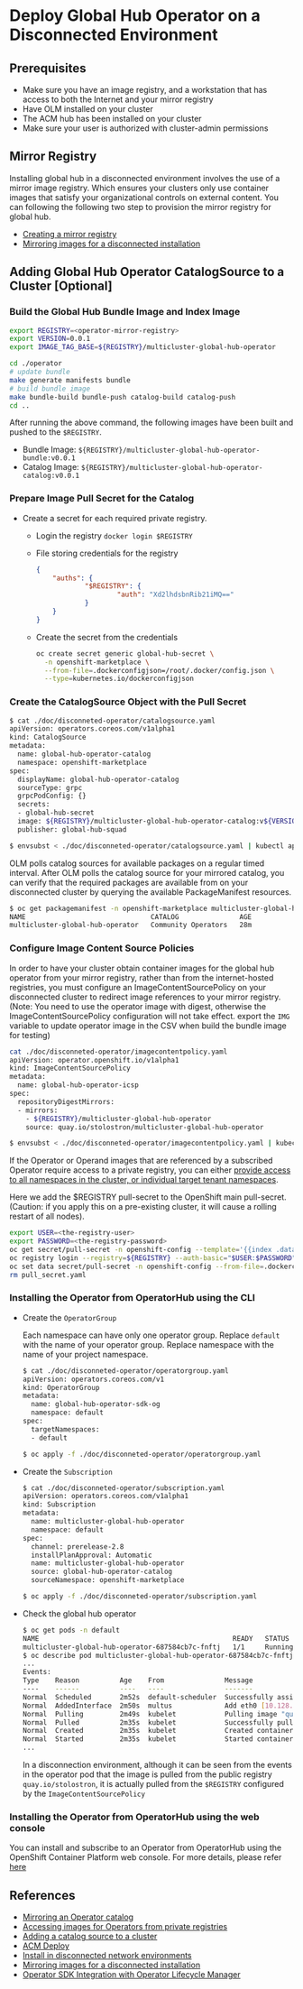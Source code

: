 # Deploy Global Hub Operator on a Disconnected Environment 

## Prerequisites
- Make sure you have an image registry, and a workstation that has access to both the Internet and your mirror registry
- Have OLM installed on your cluster
- The ACM hub has been installed on your cluster
- Make sure your user is authorized with cluster-admin permissions

## Mirror Registry

Installing global hub in a disconnected environment involves the use of a mirror image registry. Which ensures your clusters only use container images that satisfy your organizational controls on external content. You can following the following two step to provision the mirror registry for global hub.
- [Creating a mirror registry](https://docs.openshift.com/container-platform/4.11/installing/disconnected_install/installing-mirroring-creating-registry.html#installing-mirroring-creating-registry)
- [Mirroring images for a disconnected installation](https://docs.openshift.com/container-platform/4.11/installing/disconnected_install/installing-mirroring-installation-images.html)

## Adding Global Hub Operator CatalogSource to a Cluster [Optional]
### Build the Global Hub Bundle Image and Index Image
```bash
export REGISTRY=<operator-mirror-registry>
export VERSION=0.0.1
export IMAGE_TAG_BASE=${REGISTRY}/multicluster-global-hub-operator

cd ./operator
# update bundle
make generate manifests bundle
# build bundle image
make bundle-build bundle-push catalog-build catalog-push
cd ..
```
After running the above command, the following images have been built and pushed to the `$REGISTRY`.
- Bundle Image: `${REGISTRY}/multicluster-global-hub-operator-bundle:v0.0.1`
- Catalog Image: `${REGISTRY}/multicluster-global-hub-operator-catalog:v0.0.1`

### Prepare Image Pull Secret for the Catalog
- Create a secret for each required private registry.
  - Login the registry `docker login $REGISTRY`
  - File storing credentials for the registry
    ```json
    {
        "auths": {
                "$REGISTRY": {
                        "auth": "Xd2lhdsbnRib21iMQ=="
                }
        }
    }
    ```

  - Create the secret from the credentials
    ```bash
    oc create secret generic global-hub-secret \
      -n openshift-marketplace \
      --from-file=.dockerconfigjson=/root/.docker/config.json \
      --type=kubernetes.io/dockerconfigjson
    ```

### Create the CatalogSource Object with the Pull Secret
```bash
$ cat ./doc/disconneted-operator/catalogsource.yaml
apiVersion: operators.coreos.com/v1alpha1
kind: CatalogSource
metadata:
  name: global-hub-operator-catalog
  namespace: openshift-marketplace
spec:
  displayName: global-hub-operator-catalog
  sourceType: grpc
  grpcPodConfig: {}
  secrets:
  - global-hub-secret
  image: ${REGISTRY}/multicluster-global-hub-operator-catalog:v${VERSION}
  publisher: global-hub-squad  

$ envsubst < ./doc/disconneted-operator/catalogsource.yaml | kubectl apply -f -
```
OLM polls catalog sources for available packages on a regular timed interval. After OLM polls the catalog source for your mirrored catalog, you can verify that the required packages are available from on your disconnected cluster by querying the available PackageManifest resources.
```bash
$ oc get packagemanifest -n openshift-marketplace multicluster-global-hub-operator
NAME                               CATALOG               AGE
multicluster-global-hub-operator   Community Operators   28m
```

### Configure Image Content Source Policies
In order to have your cluster obtain container images for the global hub operator from your mirror registry, rather than from the internet-hosted registries, you must configure an ImageContentSourcePolicy on your disconnected cluster to redirect image references to your mirror registry.(Note: You need to use the operator image with digest, otherwise the ImageContentSourcePolicy configuration will not take effect. export the `IMG` variable to update operator image in the CSV when build the bundle image for testing)
```bash
cat ./doc/disconneted-operator/imagecontentpolicy.yaml
apiVersion: operator.openshift.io/v1alpha1
kind: ImageContentSourcePolicy
metadata:
  name: global-hub-operator-icsp
spec:
  repositoryDigestMirrors:
  - mirrors:
    - ${REGISTRY}/multicluster-global-hub-operator
    source: quay.io/stolostron/multicluster-global-hub-operator

$ envsubst < ./doc/disconneted-operator/imagecontentpolicy.yaml | kubectl apply -f -
```

If the Operator or Operand images that are referenced by a subscribed Operator require access to a private registry, you can either [provide access to all namespaces in the cluster, or individual target tenant namespaces](https://access.redhat.com/documentation/en-us/openshift_container_platform/4.11/html-single/operators/index#olm-creating-catalog-from-index_olm-managing-custom-catalogs). 

Here we add the $REGISTRY pull-secret to the OpenShift main pull-secret. (Caution: if you apply this on a pre-existing cluster, it will cause a rolling restart of all nodes).
```bash
export USER=<the-registry-user>
export PASSWORD=<the-registry-password>
oc get secret/pull-secret -n openshift-config --template='{{index .data ".dockerconfigjson" | base64decode}}' >pull_secret.yaml
oc registry login --registry=${REGISTRY} --auth-basic="$USER:$PASSWORD" --to=pull_secret.yaml
oc set data secret/pull-secret -n openshift-config --from-file=.dockerconfigjson=pull_secret.yaml
rm pull_secret.yaml
```
### Installing the Operator from OperatorHub using the CLI
- Create the `OperatorGroup`
  
  Each namespace can have only one operator group. Replace `default` with the name of your operator group. Replace namespace with the name of your project namespace.
  ```bash
  $ cat ./doc/disconneted-operator/operatorgroup.yaml  
  apiVersion: operators.coreos.com/v1
  kind: OperatorGroup
  metadata:
    name: global-hub-operator-sdk-og
    namespace: default
  spec:
    targetNamespaces:
    - default

  $ oc apply -f ./doc/disconneted-operator/operatorgroup.yaml   
  ```
 
- Create the `Subscription`
  ```bash
  $ cat ./doc/disconneted-operator/subscription.yaml
  apiVersion: operators.coreos.com/v1alpha1
  kind: Subscription
  metadata:
    name: multicluster-global-hub-operator
    namespace: default
  spec:
    channel: prerelease-2.8
    installPlanApproval: Automatic
    name: multicluster-global-hub-operator
    source: global-hub-operator-catalog
    sourceNamespace: openshift-marketplace

  $ oc apply -f ./doc/disconneted-operator/subscription.yaml
  ```
  
- Check the global hub operator
  ```bash
  $ oc get pods -n default
  NAME                                                READY   STATUS    RESTARTS   AGE
  multicluster-global-hub-operator-687584cb7c-fnftj   1/1     Running   0          2m12s
  $ oc describe pod multicluster-global-hub-operator-687584cb7c-fnftj
  ...
  Events:
  Type    Reason          Age    From               Message
  ----    ------          ----   ----               -------
  Normal  Scheduled       2m52s  default-scheduler  Successfully assigned default/multicluster-global-hub-operator-5546668786-f7b7v to ip-10-0-137-91.ec2.internal
  Normal  AddedInterface  2m50s  multus             Add eth0 [10.128.1.7/23] from openshift-sdn
  Normal  Pulling         2m49s  kubelet            Pulling image "quay.io/stolostron/multicluster-global-hub-operator@sha256:f385a9cfa78442526d6721fc7aa182ec6b98dffdabc78e2732bf9adbc5c8e0df"
  Normal  Pulled          2m35s  kubelet            Successfully pulled image "quay.io/stolostron/multicluster-global-hub-operator@sha256:f385a9cfa78442526d6721fc7aa182ec6b98dffdabc78e2732bf9adbc5c8e0df" in 14.180033246s
  Normal  Created         2m35s  kubelet            Created container multicluster-global-hub-operator
  Normal  Started         2m35s  kubelet            Started container multicluster-global-hub-operator
  ...
  ```
  In a disconnection environment, although it can be seen from the events in the operator pod that the image is pulled from the public registry `quay.io/stolostron`, it is actually pulled from the `$REGISTRY` configured by the `ImageContentSourcePolicy`

### Installing the Operator from OperatorHub using the web console
You can install and subscribe to an Operator from OperatorHub using the OpenShift Container Platform web console. For more details, please refer [here](https://docs.openshift.com/container-platform/4.10/operators/admin/olm-adding-operators-to-cluster.html)

## References
- [Mirroring an Operator catalog](https://access.redhat.com/documentation/en-us/openshift_container_platform/4.11/html-single/operators/index#olm-mirror-catalog_olm-restricted-networks)
- [Accessing images for Operators from private registries](https://access.redhat.com/documentation/en-us/openshift_container_platform/4.11/html-single/operators/index#olm-accessing-images-private-registries_olm-managing-custom-catalogs)
- [Adding a catalog source to a cluster](https://access.redhat.com/documentation/en-us/openshift_container_platform/4.11/html-single/operators/index#olm-creating-catalog-from-index_olm-restricted-networks)
- [ACM Deploy](https://github.com/stolostron/deploy)
- [Install in disconnected network environments](https://gitlab.cee.redhat.com/red-hat-enterprise-openshift-documentation/advanced-cluster-management/-/blob/406eaf2b653d5d9cf287c2c5d2a0baccb19b3092/install/install_disconnected.adoc)
- [Mirroring images for a disconnected installation](https://docs.openshift.com/container-platform/4.11/installing/disconnected_install/installing-mirroring-installation-images.html#installing-mirroring-installation-images)
- [Operator SDK Integration with Operator Lifecycle Manager](https://sdk.operatorframework.io/docs/olm-integration/)
